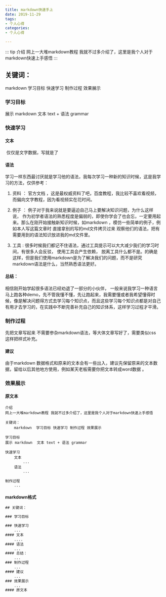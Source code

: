 ```yaml
---
title: markdown快速手上
date: 2019-11-29
tags:
- 个人心得
categories:
- 个人心得

---
```


::: tip 介绍
网上一大堆markdown教程 我就不过多介绍了，这里是我个人对于markdown快速上手感悟
:::

## 关键词：

markdown  学习目标 快速学习 制作过程 效果展示

### 学习目标

展示 markdown  文本 text + 语法 grammar 

### 快速学习

#### 文本   

​	仅仅是文字数据，写就是了

#### 语法 

  学习一样东西最讨厌就是学习他的语法，我每次学习一种新的知识时候，这是我学习的方法，仅供参考：
1. 资料 ： 官方文档 ，这是最权威资料了吧，百度教程，我比较不喜欢看视频，而偏向文字教程，因为看视频实在花时间。

2. 例子 ： 例子对于我来说就是要逼迫自己马上要解决知识问题，为什么这样说， 作为初学者语法的熟悉程度是偏弱的，即使你学会了也会忘，一定要用起来。那么在刚开始接触新知识时候，如markdown ，模仿一些简单的例子，例如本人写这篇文章时 直接拿别的写的md文件拷贝过来 观察他们的语法，把有需要用到的语法知识放进我的md文件里。

3. 工具 :   很多时候我们都记不住语法，通过工具提示可以大大减少我们的学习时间，有很多人会反驳， 使用工具会产生依赖， 脱离工具什么都不是。的确是这样，但是我们使用markdown是为了解决我们的问题，而不是研究markdown语法是什么，当然熟悉语法更好。

#### 总结： 

相信刚开始学起很多语法已经劝退了一部分的小伙伴， 一般来说我学习一种语言马上跑各种demo，先不管我懂不懂，先让跑起来，我需要懂或者我希望懂得时候，像是解决问题得方式去学习每个知识点，而且这些学习每个知识点都是对自己有用才去学习的，在实践中不断完善补充自己的知识体系，这样学习过程才平滑。

### 制作过程

先把文章写起来 不需要参杂markdown语法，等大体文章写好了，需要类似css 这样把样式补充。

#### 建议

由于markdown 数据格式和原来的文本会有一些出入，建议先保留原来的文本数据，留给以后其他地方使用，例如某天老板需要你把文本转成word数据 。

### 效果展示

#### 原文本

```text
介绍
网上一大堆markdown教程 我就不过多介绍了，这里是我个人对于markdown快速上手感悟

关键词：
	markdown  学习目标 快速学习 制作过程 效果展示

学习目标
展示 markdown  文本 text + 语法 grammar 

快速学习
    文本   
    	...
    语法 
    	...
	
制作过程
	...

```

#### markdown格式

```reStructuredText
## 关键词：

### 学习目标

### 快速学习
	...
#### 文本   
	....
#### 语法 
	...
#### 总结： 
	...
### 制作过程
	...
#### 建议
	...
### 效果展示
	...
#### 原文本
```



